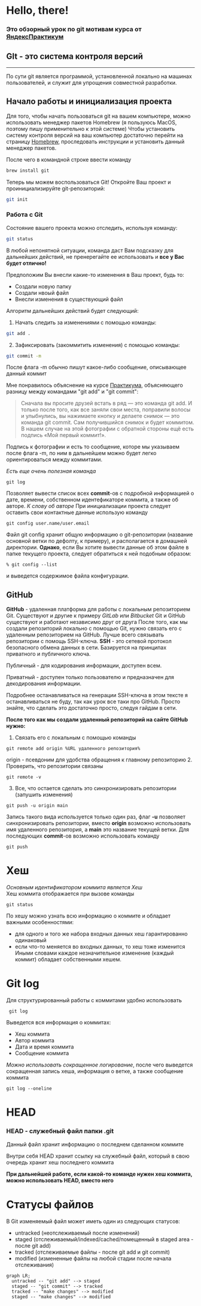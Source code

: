# Hello, there!

### Это обзорный урок по git мотивам курса от [ЯндексПрактикум](https://practicum.yandex.ru "Yandex Practicum")

## GIt - это система контроля версий

---

По сути git является программой, установленной локально на машинах пользователей, и служит для упрощения совместной разработки.

## Начало работы и инициализация проекта

Для того, чтобы начать пользоваться git на вашем компьютере, можно использовать менеджер пакетов Homebrew (я пользуюсь MacOS, поэтому пишу применительно к этой системе)
Чтобы установить систему контроля версий на ваш компьютер достаточно перейти на страницу [Homebrew](https://brew.sh), проследовать инструкции и установить данный менеджер пакетов.

После чего в командной строке ввести команду

```sh
brew install git
```

Теперь мы можем воспользоваться Git!
Откройте Ваш проект и проинициализируйте git-репозиторий:

```sh
git init
```

### Работа с Git

Состояние вашего проекта можно отследить, используя команду:

```sh
git status
```

В любой непонятной ситуации, команда даст Вам подсказку для дальнейших действий, не пренерегайте ее использовать и **все у Вас будет отлично!**

Предположим Вы внесли какие-то изменения в Ваш проект, будь то:

- Создали новую папку
- Создали нвоый файл
- Внесли изменения в существующий файл

Алгоритм дальнейших действий будет следующий:

1. Начать следить за изменениями с помощью команды:

```sh
git add .
```

2. Зафиксировать (закоммитить изменения) с помощью команды:

```sh
git commit -m
```

После флага -m обычно пишут какое-либо сообщение, описывающее данный коммит

Мне понравилось объяснение на курсе [Практикума](https://practicum.yandex.ru), объясняющего разницу между командами "git add" и "git commit":

> Сначала вы просите друзей встать в ряд — это команда git add. И только после того, как все заняли свои места, поправили волосы и улыбнулись, вы нажимаете кнопку и делаете снимок — это команда git commit. Сам получившийся снимок и будет коммитом. В нашем случае на этой фотографии с обратной стороны ещё есть подпись «Мой первый коммит!».

Подпись к фотографии и есть то сообщение, которе мы указываем после флага -m, по ним в дальнейшем можно будет легко ориентироваться между коммитами.

_Есть еще очень полезная команда_

```
git log
```

Позволяет вывести список всех **commit**-ов с подробной информацией о дате, времени, собственном идентефикаторе коммита, а также об авторе.
_К слову об авторе_
При инициализации проекта следует оставить свои контактные данные использую команду

```
git config user.name/user.email
```

Файл git config хранит общую информацию о git-репозитории (название основной ветки по дефолту, к примеру), и располагается в домашней директории.
**Однако**, если Вы хотите вывести данные об этом файле в папке текущего проекта, следует обратиться к ней подобным образом:

```
% git config --list
```

и выведется содержимое файла конфигурации.

## GitHub

**GitHub** - удаленная платформа для работы с локальным репозиторием Git.
Существуют и другие к примеру _GitLab_ или _Bitbucket_
Git и GitHub существуют и работают независимо друг от друга
После того, как мы создали репозиторий локально с помощью Git, нужно связать его с удаленным репозиторием на GitHub.
Лучше всего связывать репозитории с помощь SSH-ключа.
**SSH** - это сетевой протокол безопасного обмена данных в сети. Базируется на принципах приватного и публичного ключа.

Публичный - для кодирования информации, доступен всем.

Приватный - доступен только пользователю и предназначен для декодирования информации.

Подробнее останавливаться на генерации SSH-ключа в этом тексте я останавливаться не буду, так как урок все таки про GitHub.
Просто знайте, что сделать это достаточно просто, следуя гайдам в сети.

**После того как мы создали удаленный репозиторий на сайте GitHub нужно:**

1.  Связать его с локальным с помощью команды

```
git remote add origin %URL удаленного репозитория%
```

origin - псевдоним для удобства обращения к главному репозиторию 2. Проверить, что репозитории связаны

```
git remote -v
```

3. Все, что остается сделать это синхронизировать репозитории (запушить изменения)

```
git push -u origin main
```

Запись такого вида используется только один раз, флаг **-u** позволяет синхронизировать репозитории, вместо **origin** возможно использовать имя удаленного репозитория, а **main** это название текущей ветки.
Для последующих **commit**-ов возможно использовать команду

```
git push
```

# Хеш

_Основным идентификатором коммита является Хеш_  
Хеш коммита отображается при вызове команды

```
git status
```

По хешу можно узнать всю информацию о коммите и обладает важными особенностями:

- для одного и того же набора входных данных хеш гарантированно одинаковый
- если что-то меняется во входных данных, то хеш тоже изменится
  Иными словами каждое незначительное изменение (каждый коммит) обладает собственными хешем.

# Git log

Для структурированный работы с коммитами удобно использовать

```
 git log
```

Выведется вся информация о коммитах:

- Хеш коммита
- Автор коммита
- Дата и время коммита
- Сообщение коммита

_Можно использовать сокращенное логирование_, после чего выведется сокращенная запись хеша, информация о ветке, а также сообщение коммита

```
git log --oneline
```

# HEAD

### HEAD - служебный файл папки .git

Данный файл хранит информацию о последнем сделанном коммите

Внутри себя HEAD хранит ссылку на служебный файл, который в свою очередь хранит хеш последнего коммита

**При дальнейшей работе, если какой-то команде нужен хеш коммита, можно использовать HEAD, вместо него**

# Статусы файлов

В Git изменяемый файл может иметь один из следующих статусов:

- untracked (неотслеживаемый после изменений)
- staged (отслеживаемый/indexed/cached/помещенный в staged area - после git add)
- tracked (отслеживаемые файлы - после git add и git commit)
- modified (измененные файлы на любой стадии после начала отслеживания)

```mermaid
graph LR;
  untracked -- "git add" --> staged
  staged -- "git commit" --> tracked
  tracked -- "make changes" --> modified
  staged -- "make changes" --> modified
```
